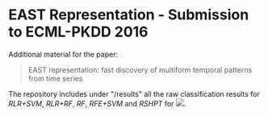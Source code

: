 # EAST Representation - Submission to ECML-PKDD 2016

Additional material for the paper:

> EAST representation: fast discovery of multiform temporal patterns from time series

The repository includes under "/results" all the raw classification results for *RLR+SVM*, *RLR+RF*, *RF*, *RFE+SVM* and *RSHPT* for ![](http://mathurl.com/jtkxaql.png).

